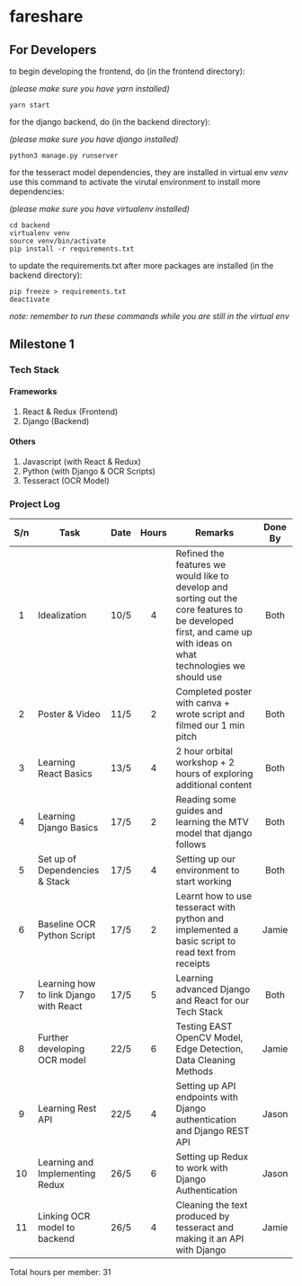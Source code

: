 # fareshare

## For Developers
to begin developing the frontend, do (in the frontend directory):

_(please make sure you have yarn installed)_

```
yarn start
```

for the django backend, do (in the backend directory):

_(please make sure you have django installed)_

```
python3 manage.py runserver
```

for the tesseract model dependencies, they are installed in virtual env _venv_
use this command to activate the virutal environment to install more dependencies:

_(please make sure you have virtualenv installed)_

```
cd backend
virtualenv venv
source venv/bin/activate
pip install -r requirements.txt
```

to update the requirements.txt after more packages are installed (in the backend directory):

```
pip freeze > requirements.txt
deactivate
```
_note: remember to run these commands while you are still in the virtual env_

## Milestone 1

### Tech Stack
#### Frameworks
1. React & Redux (Frontend)
2. Django (Backend)
#### Others
1. Javascript (with React & Redux)
2. Python (with Django & OCR Scripts)
3. Tesseract (OCR Model)

### Project Log
| S/n | Task              | Date | Hours | Remarks | Done By |
| :----: | ----------------- | :----: | :----: | ------- | :----: |
|1|Idealization|10/5|4|Refined the features we would like to develop and sorting out the core features to be developed first, and came up with ideas on what technologies we should use|Both|
|2|Poster & Video|11/5|2|Completed poster with canva + wrote script and filmed our 1 min pitch|Both|
|3|Learning React Basics|13/5|4|2 hour orbital workshop + 2 hours of exploring additional content|Both|
|4|Learning Django Basics|17/5|2|Reading some guides and learning the MTV model that django follows|Both|
|5|Set up of Dependencies & Stack|17/5|4|Setting up our environment to start working|Both|
|6|Baseline OCR Python Script|17/5|2|Learnt how to use tesseract with python and implemented a basic script to read text from receipts|Jamie|
|7|Learning how to link Django with React|17/5|5|Learning advanced Django and React for our Tech Stack|Both|
|8|Further developing OCR model|22/5|6|Testing EAST OpenCV Model, Edge Detection, Data Cleaning Methods|Jamie|
|9|Learning Rest API|22/5|4|Setting up API endpoints with Django authentication and Django REST API|Jason|
|10|Learning and Implementing Redux|26/5|6|Setting up Redux to work with Django Authentication|Jason|
|11|Linking OCR model to backend|26/5|4|Cleaning the text produced by tesseract and making it an API with Django|Jamie|

Total hours per member: 31

